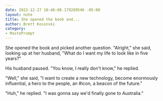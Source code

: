 ```yaml
---
date: 2022-12-27 10:46:08.179289546 -05:00
layout: note
title: She opened the book and...
author: Brett Kosinski
category:
- MastoPrompt
---
```

She opened the book and picked another question. "Alright," she said, looking up at her husband, "What do I want my life to look like in five years?"

His husband paused. "You know, I really don't know," he replied.

"Well," she said, "I want to create a new technology, become enormously influential, a hero to the people, an #icon, a beacon of the future."

"Huh," he replied. "I was gonna say we'd finally gone to Australia."